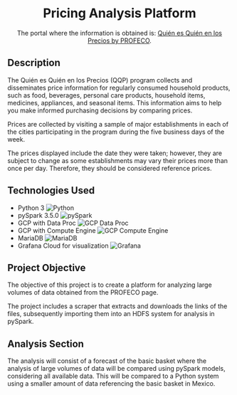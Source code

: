 <h1 align="center">
  <br>
  <b>Pricing Analysis Platform</b>
  <br>
</h1>

<p align="center">
  The portal where the information is obtained is: <a href="https://www.profeco.gob.mx/precios/canasta/default.aspx">Quién es Quién en los Precios by PROFECO</a>.
  <br>
</p>


## Description

The Quién es Quién en los Precios (QQP) program collects and disseminates price information for regularly consumed household products, such as food, beverages, personal care products, household items, medicines, appliances, and seasonal items. This information aims to help you make informed purchasing decisions by comparing prices.

Prices are collected by visiting a sample of major establishments in each of the cities participating in the program during the five business days of the week.

The prices displayed include the date they were taken; however, they are subject to change as some establishments may vary their prices more than once per day. Therefore, they should be considered reference prices.

## Technologies Used

- Python 3 ![Python](https://img.shields.io/badge/Python-3.x-blue)
- pySpark 3.5.0 ![pySpark](https://img.shields.io/badge/pySpark-3.5.0-orange)
- GCP with Data Proc ![GCP Data Proc](https://img.shields.io/badge/GCP-Data%20Proc-brightgreen)
- GCP with Compute Engine ![GCP Compute Engine](https://img.shields.io/badge/GCP-Compute%20Engine-brightgreen)
- MariaDB ![MariaDB](https://img.shields.io/badge/MariaDB-10.x-blue)
- Grafana Cloud for visualization ![Grafana](https://img.shields.io/badge/Grafana-Cloud-orange)

## Project Objective

The objective of this project is to create a platform for analyzing large volumes of data obtained from the PROFECO page.

The project includes a scraper that extracts and downloads the links of the files, subsequently importing them into an HDFS system for analysis in pySpark.

## Analysis Section

The analysis will consist of a forecast of the basic basket where the analysis of large volumes of data will be compared using pySpark models, considering all available data. This will be compared to a Python system using a smaller amount of data referencing the basic basket in Mexico.
